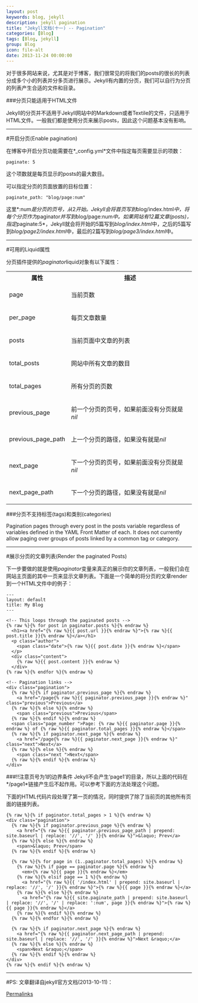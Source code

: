 ```yaml
---
layout: post
keywords: blog, jekyll
description: jekyll pagination
title: "Jekyll文档(十一) -- Pagination"
categories: [Blog]
tags: [Blog, jekyll]
group: Blog
icon: file-alt
date: 2013-11-24 00:00:00
---
```


对于很多网站来说，尤其是对于博客，我们很常见的将我们的posts的很长的列表分成多个小的列表并分多页进行展示。Jekyll有内置的分页，我们可以自行为分页的列表产生合适的文件和目录。

###分页只能适用于HTML文件

Jekyll的分页并不适用于Jekyll网站中的Markdown或者Textile的文件，只适用于HTML文件。一般我们都是使用分页来展示posts，因此这个问题基本没有影响。

<!--excerpt-->

***
#开启分页(Enable pagination)

在博客中开启分页功能需要在*\_config.yml*文件中指定每页需要显示的项数：

    paginate: 5

这个项数就是每页显示的posts的最大数目。

可以指定分页的页面放置的目标位置：

    paginate_path: "blog/page:num"

这里*:num*是分页的页号，从*2*开始。Jekyll会将首页写到*blog/index.html*中，将每个分页作为*paginator*并写到*blog/page:num*中。如果网站有12篇文章(posts)，指定*paginate:5*，Jekyll就会将开始的5篇写到*blog/index.html*中，之后的5篇写到*blog/page2/index.html*中，最后的2篇写到*blog/page3/index.html*中。

***
#可用的Liquid属性

分页插件提供的*paginator*liquid对象有以下属性：

<table cellpadding="10">
  <col width="25%" />
  <col width="75%" />
  <tr>
    <th>属性</th>     
    <th>描述</th>
  </tr>
  <tr>
    <td>
      <p>page</p>
    </td>
    <td>
      <p>当前页数</p>
    </td>
  </tr>
  <tr>
    <td>
      <p>per_page</p>
    </td>
    <td>
      <p>每页文章数量</p>
    </td>
  </tr>
  <tr>
    <td>
      <p>posts</p>
    </td>
    <td>
      <p>当前页面中文章的列表</p>
    </td>
  </tr>
  <tr>
    <td>
      <p>total_posts</p>
    </td>
    <td>
      <p>网站中所有文章的数目</p>
    </td>
  </tr>
  <tr>
    <td>
      <p>total_pages</p>
    </td>
    <td>
      <p>所有分页的页数</p>
    </td>
  </tr>
  <tr>
    <td>
      <p>previous_page</p>
    </td>
    <td>
      <p>前一个分页的页号，如果前面没有分页就是<em>nil</em></p>
    </td>
  </tr>
  <tr>
    <td>
      <p>previous_page_path</p>
    </td>
    <td>
      <p>上一个分页的路径，如果没有就是<em>nil</em></p>
    </td>
  </tr>
  <tr>
    <td>
      <p>next_page</p>
    </td>
    <td>
      <p>下一个分页的页号，如果前面没有分页就是<em>nil</em></p>
    </td>
  </tr>
  <tr>
    <td>
      <p>next_page_path</p>
    </td>
    <td>
      <p>下一个分页的路径，如果没有就是<em>nil</em></p>
    </td>
  </tr>
</table>

###分页不支持标签(tags)和类别(categories)

Pagination pages through every post in the posts variable regardless of variables defined in the YAML Front Matter of each. It does not currently allow paging over groups of posts linked by a common tag or category.

***
#展示分页的文章列表(Render the paginated Posts)

下一步要做的就是使用*paginator*变量来真正的展示你的文章列表，一般我们会在网站主页面的其中一页来显示文章列表。下面是一个简单的将分页的文章render到一个HTML文件中的例子：

    ---
    layout: default
    title: My Blog
    ---
    
    <!-- This loops through the paginated posts -->
    {% raw %}{% for post in paginator.posts %}{% endraw %}
      <h1><a href="{% raw %}{{ post.url }}{% endraw %}">{% raw %}{{ post.title }}{% endraw %}</a></h1>
      <p class="author">
        <span class="date">{% raw %}{{ post.date }}{% endraw %}</span>
      </p>
      <div class="content">
        {% raw %}{{ post.content }}{% endraw %}
      </div>
    {% raw %}{% endfor %}{% endraw %}
    
    <!-- Pagination links -->
    <div class="pagination">
      {% raw %}{% if paginator.previous_page %}{% endraw %}
        <a href="/page{% raw %}{{ paginator.previous_page }}{% endraw %}" class="previous">Previous</a>
      {% raw %}{% else %}{% endraw %}
        <span class="previous">Previous</span>
      {% raw %}{% endif %}{% endraw %}
      <span class="page_number ">Page: {% raw %}{{ paginator.page }}{% endraw %} of {% raw %}{{ paginator.total_pages }}{% endraw %}</span>
      {% raw %}{% if paginator.next_page %}{% endraw %}
        <a href="/page{% raw %}{{ paginator.next_page }}{% endraw %}" class="next">Next</a>
      {% raw %}{% else %}{% endraw %}
        <span class="next ">Next</span>
      {% raw %}{% endif %}{% endraw %}
    </div>

###!!注意页号为1的边界条件
Jekyll不会产生‘page1’的目录，所以上面的代码在*/page1*链接产生后不起作用。可以参考下面的方法处理这个问题。

下面的HTML代码片段处理了第一页的情况，同时提供了除了当前页的其他所有页面的链接列表。

    {% raw %}{% if paginator.total_pages > 1 %}{% endraw %}
    <div class="pagination">
      {% raw %}{% if paginator.previous_page %}{% endraw %}
        <a href="{% raw %}{{ paginator.previous_page_path | prepend: site.baseurl | replace: '//', '/' }}{% endraw %}">&laquo; Prev</a>
      {% raw %}{% else %}{% endraw %}
        <span>&laquo; Prev</span>
      {% raw %}{% endif %}{% endraw %}

      {% raw %}{% for page in (1..paginator.total_pages) %}{% endraw %}
        {% raw %}{% if page == paginator.page %}{% endraw %}
          <em>{% raw %}{{ page }}{% endraw %}</em>
        {% raw %}{% elsif page == 1 %}{% endraw %}
          <a href="{% raw %}{{ '/index.html' | prepend: site.baseurl | replace: '//', '/' }}{% endraw %}">{% raw %}{{ page }}{% endraw %}</a>
        {% raw %}{% else %}{% endraw %}
          <a href="{% raw %}{{ site.paginate_path | prepend: site.baseurl | replace: '//', '/' | replace: ':num', page }}{% endraw %}">{% raw %}{{ page }}{% endraw %}</a>
        {% raw %}{% endif %}{% endraw %}
      {% raw %}{% endfor %}{% endraw %}
    
      {% raw %}{% if paginator.next_page %}{% endraw %}
        <a href="{% raw %}{{ paginator.next_page_path | prepend: site.baseurl | replace: '//', '/' }}{% endraw %}">Next &raquo;</a>
      {% raw %}{% else %}{% endraw %}
        <span>Next &raquo;</span>
      {% raw %}{% endif %}{% endraw %}
    </div>
    {% raw %}{% endif %}{% endraw %}

***
#PS:
文章翻译自jekyll官方文档(2013-10-11)：

[Permalinks](http://jekyllrb.com/docs/permalinks/)
